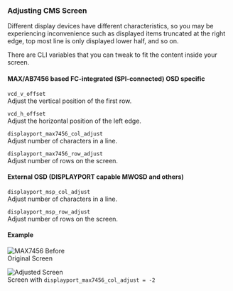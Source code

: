 ### Adjusting CMS Screen

Different display devices have different characteristics, so you may be experiencing inconvenience such as displayed items truncated at the right edge, top most line is only displayed lower half, and so on.

There are CLI variables that you can tweak to fit the content inside your screen.

#### MAX/AB7456 based FC-integrated (SPI-connected) OSD specific

`vcd_v_offset`  
Adjust the vertical position of the first row.

`vcd_h_offset`  
Adjust the horizontal position of the left edge.

`displayport_max7456_col_adjust`  
Adjust number of characters in a line.

`displayport_max7456_row_adjust`  
Adjust number of rows on the screen.

#### External OSD (DISPLAYPORT capable MWOSD and others)
`displayport_msp_col_adjust`  
Adjust number of characters in a line.

`displayport_msp_row_adjust`  
Adjust number of rows on the screen.

#### Example
![MAX7456 Before](https://cloud.githubusercontent.com/assets/14850998/21984495/9068762e-dc39-11e6-94e5-fde94f0a47d2.jpg)  
Original Screen

![Adjusted Screen](https://cloud.githubusercontent.com/assets/14850998/21984498/9237de54-dc39-11e6-9ee5-94fa6bab2d07.jpg)  
Screen with `displayport_max7456_col_adjust = -2`